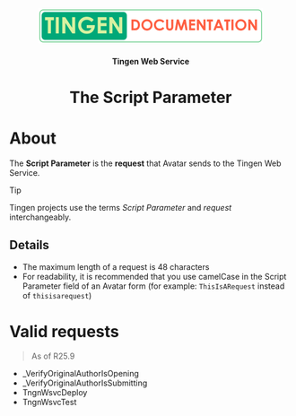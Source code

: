 <!-- u251008 -->

<div align="center">

  <picture>
    <source media="(prefers-color-scheme: dark)" srcset="https://github.com/spectrum-health-systems/tingen-projects/blob/main/logos/tngndocs-dark-400x63.png">
    <source media="(prefers-color-scheme: light)" srcset="https://github.com/spectrum-health-systems/tingen-projects/blob/main/logos/tngndocs-light-400x63.png">
    <img alt="Fallback image description" src="https://github.com/spectrum-health-systems/tingen-projects/blob/main/logos/tngndocs-light-400x63.png">
  </picture>
  <h4>Tingen Web Service</h4>
  <h1>The Script Parameter</h1>

</div>

# About

The **Script Parameter** is the **request** that Avatar sends to the Tingen Web Service.

> [!TIP]
> Tingen projects use the terms *Script Parameter* and *request* interchangeably.

## Details

* The maximum length of a request is 48 characters
* For readability, it is recommended that you use camelCase in the Script Parameter field of an Avatar form (for example: `ThisIsARequest` instead of `thisisarequest`)

# Valid requests

> As of R25.9

* _VerifyOriginalAuthorIsOpening
* _VerifyOriginalAuthorIsSubmitting
* TngnWsvcDeploy
* TngnWsvcTest